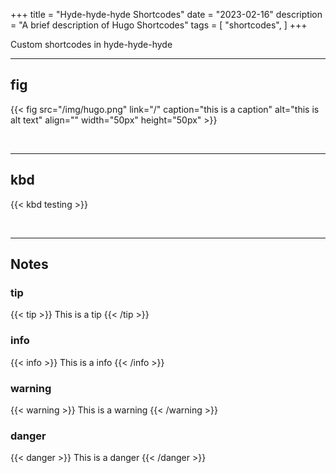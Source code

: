 +++
title = "Hyde-hyde-hyde Shortcodes"
date = "2023-02-16"
description = "A brief description of Hugo Shortcodes"
tags = [
    "shortcodes",
]
+++

Custom shortcodes in hyde-hyde-hyde
<!--more-->
---

## fig

{{< fig src="/img/hugo.png" link="/" caption="this is a caption" alt="this is alt text" align="" width="50px" height="50px" >}}

<br>

---

## kbd

{{< kbd testing >}}

<br>

---

## Notes

### tip

{{< tip >}}
This is a tip
{{< /tip >}}

### info

{{< info >}}
This is a info
{{< /info >}}

### warning

{{< warning >}}
This is a warning
{{< /warning >}}

### danger

{{< danger >}}
This is a danger
{{< /danger >}}

